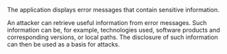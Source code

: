 The application displays error messages that contain sensitive information.


An attacker can retrieve useful information from error messages. Such information can be, for example, technologies used, software products and corresponding versions, or local paths. The disclosure of such information can then be used as a basis for attacks.
